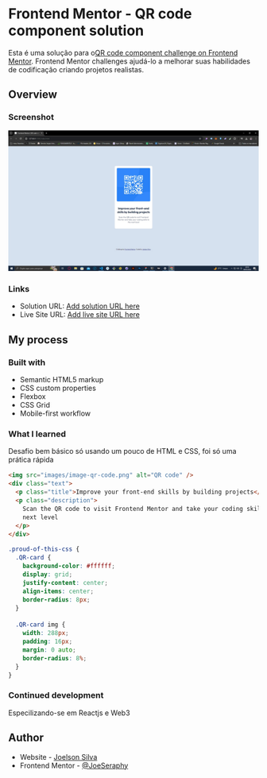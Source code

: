 # Frontend Mentor - QR code component solution

Esta é uma solução para o[QR code component challenge on Frontend Mentor](https://www.frontendmentor.io/challenges/qr-code-component-iux_sIO_H). Frontend Mentor challenges ajudá-lo a melhorar suas habilidades de codificação criando projetos realistas.

## Overview

### Screenshot

![Screenshot](.github/screenshot.jpg)

### Links

- Solution URL: [Add solution URL here](https://your-solution-url.com)
- Live Site URL: [Add live site URL here](https://your-live-site-url.com)

## My process

### Built with

- Semantic HTML5 markup
- CSS custom properties
- Flexbox
- CSS Grid
- Mobile-first workflow

### What I learned

Desafio bem básico só usando um pouco de HTML e CSS, foi só uma prática rápida

```html
<img src="images/image-qr-code.png" alt="QR code" />
<div class="text">
  <p class="title">Improve your front-end skills by building projects</p>
  <p class="description">
    Scan the QR code to visit Frontend Mentor and take your coding skills to the
    next level
  </p>
</div>
```

```css
.proud-of-this-css {
  .QR-card {
    background-color: #ffffff;
    display: grid;
    justify-content: center;
    align-items: center;
    border-radius: 8px;
  }

  .QR-card img {
    width: 288px;
    padding: 16px;
    margin: 0 auto;
    border-radius: 8%;
  }
}
```

### Continued development

Especilizando-se em Reactjs e Web3

## Author

- Website - [Joelson Silva](https://joelson-portfollio.vercel.app/)
- Frontend Mentor - [@JoeSeraphy](https://www.frontendmentor.io/profile/JoeSeraphy)
